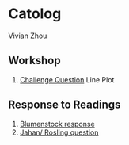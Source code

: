 # Catolog

Vivian Zhou

## Workshop

1. [Challenge Question](https://github.com/Vivian-Zhou-1027/workshop1/blob/master/Challenge_Question.png)
Line Plot


## Response to Readings

1. [Blumenstock response](https://github.com/Vivian-Zhou-1027/workshop1/blob/master/blumenstock.md)
2. [Jahan/ Rosling question](https://github.com/Vivian-Zhou-1027/workshop1/blob/master/Jahan&Rosling.md)
